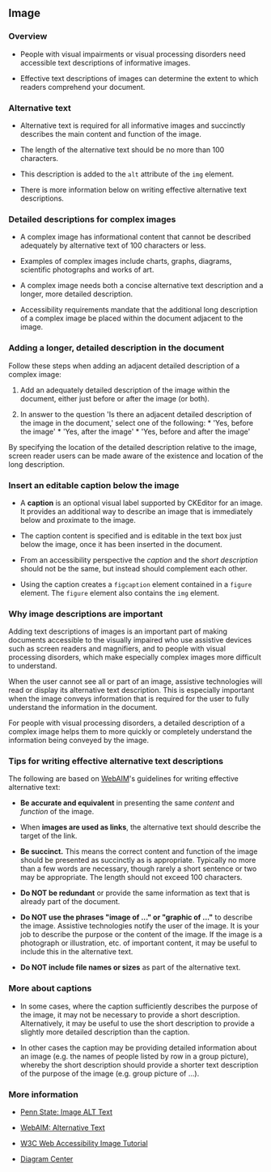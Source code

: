 ## Image

### Overview

* People with visual impairments or visual processing disorders need
  accessible text descriptions of informative images.

* Effective text descriptions of images can determine the extent to which
  readers comprehend your document.

### Alternative text

* Alternative text is required for all informative images and succinctly
  describes the main content and function of the image.

* The length of the alternative text should be no more than 100 characters.

* This description is added to the `alt` attribute of the `img` element.

* There is more information below on writing effective alternative text
  descriptions.

### Detailed descriptions for complex images

* A complex image has informational content that cannot be described adequately
  by alternative text of 100 characters or less.

* Examples of complex images include charts, graphs, diagrams, scientific
  photographs and works of art.

* A complex image needs both a concise alternative text description and a
  longer, more detailed description.

* Accessibility requirements mandate that the additional long description of
  a complex image be placed within the document adjacent to the image.

### Adding a longer, detailed description in the document

Follow these steps when adding an adjacent detailed description of a complex
image:

1. Add an adequately detailed description of the image within the document,
   either just before or after the image (or both).

1. In answer to the question 'Is there an adjacent detailed description of the
   image in the document,' select one of the following:
       * 'Yes, before the image'
       * 'Yes, after the image'
       * 'Yes, before and after the image'

By specifying the location of the detailed description relative to the image,
screen reader users can be made aware of the existence and location of the
long description.

### Insert an editable caption below the image

* A **caption** is an optional visual label supported by CKEditor for an image.
  It provides an additional way to describe an image that is immediately below
  and proximate to the image.

* The caption content is specified and is editable in the text box just below
  the image, once it has been inserted in the document.

* From an accessibility perspective the *caption* and the *short description*
  should not be the same, but instead should complement each other.

* Using the caption creates a `figcaption` element contained in a `figure`
  element. The `figure` element also contains the `img` element.

### Why image descriptions are important

Adding text descriptions of images is an important part of making documents
accessible to the visually impaired who use assistive devices such as screen
readers and magnifiers, and to people with visual processing disorders, which
make especially complex images more difficult to understand.

When the user cannot see all or part of an image, assistive technologies will
read or display its alternative text description. This is especially important
when the image conveys information that is required for the user to fully
understand the information in the document.

For people with visual processing disorders, a detailed description of a
complex image helps them to more quickly or completely understand the
information being conveyed by the image.

### Tips for writing effective alternative text descriptions

The following are based on <a href="https://webaim.org">WebAIM</a>'s
guidelines for writing effective alternative text:

* **Be accurate and equivalent** in presenting the same *content* and
  *function* of the image.

* When **images are used as links**, the alternative text should describe the
  target of the link.

* **Be succinct.** This means the correct content and function of the image
  should be presented as succinctly as is appropriate. Typically no more than
  a few words are necessary, though rarely a short sentence or two may be
  appropriate. The length should not exceed 100 characters.

* **Do NOT be redundant** or provide the same information as text that is
  already part of the document.

* **Do NOT use the phrases "image of ..." or "graphic of ..."** to describe
  the image. Assistive technologies notify the user of the image.  It is your
  job to describe the purpose or the content of the image.  If the image is a
  photograph or illustration, etc. of important content, it may be useful to
  include this in the alternative text.

* **Do NOT include file names or sizes** as part of the alternative text.

### More about captions

* In some cases, where the caption sufficiently describes the purpose of the
  image, it may not be necessary to provide a short description. Alternatively,
  it may be useful to use the short description to provide a slightly more
  detailed description than the caption.

* In other cases the caption may be providing detailed information about an
  image (e.g. the names of people listed by row in a group picture), whereby
  the short description should provide a shorter text description of the
  purpose of the image (e.g. group picture of ...).

### More information

* <a href="http://accessibility.psu.edu/images/alttext/" target="_resource">Penn State: Image ALT Text</a>

* <a href="https://webaim.org/techniques/alttext/" target="_resource">WebAIM: Alternative Text</a>

* <a href="https://www.w3.org/WAI/tutorials/images/">W3C Web Accessibility Image Tutorial</a>

* <a href="http://diagramcenter.org/" target="_resource">Diagram Center</a>
